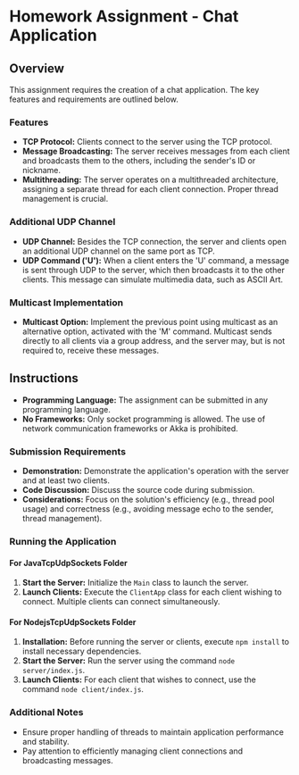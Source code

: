# Homework Assignment - Chat Application

## Overview
This assignment requires the creation of a chat application. The key features and requirements are outlined below.

### Features
- **TCP Protocol:** Clients connect to the server using the TCP protocol.
- **Message Broadcasting:** The server receives messages from each client and broadcasts them to the others, including the sender's ID or nickname.
- **Multithreading:** The server operates on a multithreaded architecture, assigning a separate thread for each client connection. Proper thread management is crucial.

### Additional UDP Channel
- **UDP Channel:** Besides the TCP connection, the server and clients open an additional UDP channel on the same port as TCP.
- **UDP Command ('U'):** When a client enters the 'U' command, a message is sent through UDP to the server, which then broadcasts it to the other clients. This message can simulate multimedia data, such as ASCII Art.

### Multicast Implementation
- **Multicast Option:** Implement the previous point using multicast as an alternative option, activated with the 'M' command. Multicast sends directly to all clients via a group address, and the server may, but is not required to, receive these messages.

## Instructions
- **Programming Language:** The assignment can be submitted in any programming language.
- **No Frameworks:** Only socket programming is allowed. The use of network communication frameworks or Akka is prohibited.

### Submission Requirements
- **Demonstration:** Demonstrate the application's operation with the server and at least two clients.
- **Code Discussion:** Discuss the source code during submission.
- **Considerations:** Focus on the solution's efficiency (e.g., thread pool usage) and correctness (e.g., avoiding message echo to the sender, thread management).

### Running the Application

#### For JavaTcpUdpSockets Folder
1. **Start the Server:** Initialize the `Main` class to launch the server.
2. **Launch Clients:** Execute the `ClientApp` class for each client wishing to connect. Multiple clients can connect simultaneously.

#### For NodejsTcpUdpSockets Folder
1. **Installation:** Before running the server or clients, execute `npm install` to install necessary dependencies.
2. **Start the Server:** Run the server using the command `node server/index.js`.
3. **Launch Clients:** For each client that wishes to connect, use the command `node client/index.js`.


### Additional Notes
- Ensure proper handling of threads to maintain application performance and stability.
- Pay attention to efficiently managing client connections and broadcasting messages.
